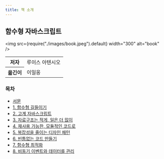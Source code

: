```yaml
---
title: 책 소개
---
```


## 함수형 자바스크립트 

<img
src={require("./images/book.jpeg").default}
width="300"
alt="book"
/>

<table>
  <tr>
    <th>저자</th>
    <td>루이스 아텐시오</td>
  </tr>
  <tr>
    <th>옮긴이</th>
    <td>이일웅</td>
  </tr>
</table>

### 목차

- [서문](./preface.md)
- [1. 함수형 길들이기](./01.md)
- [2. 고계 자바스크립트](./02.md)
- [3. 자료구조는 적게, 일은 더 많이](./03.md)
- [4. 재사용 가능한, 모듈적인 코드로](./04.md)
- [5. 복잡성을 줄이는 디자인 패턴](./05.md)
- [6. 빈틈없는 코드 만들기](./06.md)
- [7. 함수형 최적화](./07.md)
- [8. 비동기 이벤트와 데이터를 관리](./08.md)
